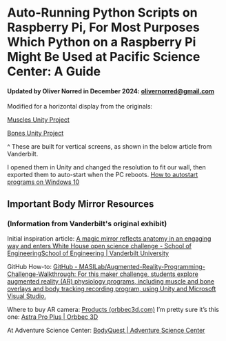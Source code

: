 # Auto-Running Python Scripts on Raspberry Pi, For Most Purposes Which Python on a Raspberry Pi Might Be Used at Pacific Science Center: A Guide
#### Updated by Oliver Norred in December 2024: olivernorred@gmail.com

Modified for a horizontal display from the originals:

[Muscles Unity Project](https://github.com/MASILab/AR_Mirror_Muscle_Demo_Clean)

[Bones Unity Project](https://github.com/MASILab/AR_Mirror_Bone_Demo_Clean)

^ These are built for vertical screens, as shown in the below article from Vanderbilt.

I opened them in Unity and changed the resolution to fit our wall, then exported them to auto-start when the PC reboots. [How to autostart programs on Windows 10](https://support.microsoft.com/en-us/windows/configure-startup-applications-in-windows-115a420a-0bff-4a6f-90e0-1934c844e473)



## Important Body Mirror Resources 
### (Information from Vanderbilt's original exhibit)

Initial inspiration article: [A magic mirror reflects anatomy in an engaging way and enters White House open science challenge - School of EngineeringSchool of Engineering | Vanderbilt University](https://engineering.vanderbilt.edu/2024/03/26/a-magic-mirror-reflects-anatomy-in-an-engaging-way-and-enters-white-house-open-science-challenge/)

GitHub How-to: [GitHub - MASILab/Augmented-Reality-Programming-Challenge-Walkthrough: For this maker challenge, students explore augmented reality (AR) physiology programs, including muscle and bone overlays and body tracking recording program, using Unity and Microsoft Visual Studio.](https://github.com/MASILab/Augmented-Reality-Programming-Challenge-Walkthrough)

Where to buy AR camera: [Products (orbbec3d.com)](https://shop.orbbec3d.com/shop) I’m pretty sure it’s this one: [Astra Pro Plus | Orbbec 3D](https://shop.orbbec3d.com/Astra-Pro-Plus)

At Adventure Science Center: [BodyQuest | Adventure Science Center](https://www.adventuresci.org/exhibit/bodyquest/)

